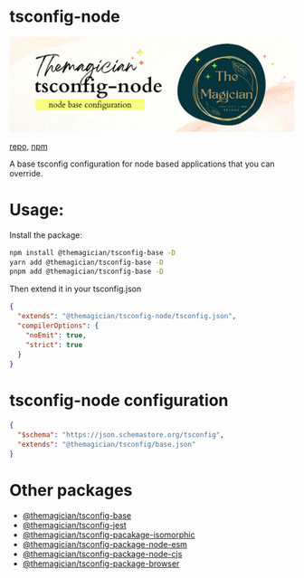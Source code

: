 # tsconfig-node

![the magician tsconfig-node banner](/packages/tsconfig-node/imgs/banner.png)

[repo](https://github.com/TheMagicianDev/tsconfig), [npm](https://www.npmjs.com/package/@themagician/tsconfig-node)

A base tsconfig configuration for node based applications that you can override.

# Usage:

Install the package:

```sh
npm install @themagician/tsconfig-base -D
yarn add @themagician/tsconfig-base -D
pnpm add @themagician/tsconfig-base -D
```

Then extend it in your tsconfig.json

```json
{
  "extends": "@themagician/tsconfig-node/tsconfig.json",
  "compilerOptions": {
    "noEmit": true,
    "strict": true
  }
}
```
# tsconfig-node configuration

```json
{
  "$schema": "https://json.schemastore.org/tsconfig",
  "extends": "@themagician/tsconfig/base.json"
}
```

# Other packages

- [@themagician/tsconfig-base](https://www.npmjs.com/package/@themagician/tsconfig-base)
- [@themagician/tsconfig-jest](https://www.npmjs.com/package/@themagician/tsconfig-jest)
- [@themagician/tsconfig-pacakage-isomorphic](https://www.npmjs.com/package/@themagician/tsconfig-pacakage-isomorphic)
- [@themagician/tsconfig-package-node-esm](https://www.npmjs.com/package/@themagician/tsconfig-package-node-esm)
- [@themagician/tsconfig-package-node-cjs](https://www.npmjs.com/package/@themagician/tsconfig-package-node-cjs)
- [@themagician/tsconfig-package-browser](https://www.npmjs.com/package/@themagician/tsconfig-package-browser)

